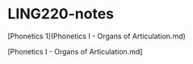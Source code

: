 # LING220-notes

[Phonetics 1](Phonetics I - Organs of Articulation.md)

[Phonetics I - Organs of Articulation.md]
